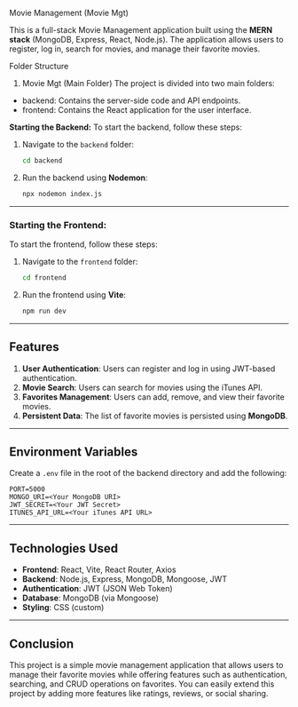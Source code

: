  Movie Management (Movie Mgt)

This is a full-stack Movie Management application built using the **MERN stack** (MongoDB, Express, React, Node.js). The application allows users to register, log in, search for movies, and manage their favorite movies.

Folder Structure

 1. Movie Mgt (Main Folder)
The project is divided into two main folders:
- backend: Contains the server-side code and API endpoints.
- frontend: Contains the React application for the user interface.


 **Starting the Backend:**
To start the backend, follow these steps:
1. Navigate to the `backend` folder:
   ```bash
   cd backend
   ```
2. Run the backend using **Nodemon**:
   ```bash
   npx nodemon index.js
   ```

---

### **Starting the Frontend:**
To start the frontend, follow these steps:
1. Navigate to the `frontend` folder:
   ```bash
   cd frontend
   ```
2. Run the frontend using **Vite**:
   ```bash
   npm run dev
   ```

---

## Features

1. **User Authentication**: Users can register and log in using JWT-based authentication.
2. **Movie Search**: Users can search for movies using the iTunes API.
3. **Favorites Management**: Users can add, remove, and view their favorite movies.
4. **Persistent Data**: The list of favorite movies is persisted using **MongoDB**.

---

## Environment Variables

Create a `.env` file in the root of the backend directory and add the following:

```env
PORT=5000
MONGO_URI=<Your MongoDB URI>
JWT_SECRET=<Your JWT Secret>
ITUNES_API_URL=<Your iTunes API URL>
```

---

## Technologies Used

- **Frontend**: React, Vite, React Router, Axios
- **Backend**: Node.js, Express, MongoDB, Mongoose, JWT
- **Authentication**: JWT (JSON Web Token)
- **Database**: MongoDB (via Mongoose)
- **Styling**: CSS (custom)

---
## Conclusion

This project is a simple movie management application that allows users to manage their favorite movies while offering features such as authentication, searching, and CRUD operations on favorites. You can easily extend this project by adding more features like ratings, reviews, or social sharing.
